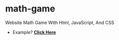 # math-game
Website Math Game With Html, JavaScript, And CSS

* Example? <b><a href="//math.clph.me">Click Here</a></b>
